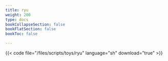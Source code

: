 ```yaml
---
title: ryu
weight: 200
type: docs
bookCollapseSection: false
bookFlatSection: false
bookToc: false

---
```


{{< code file="/files/scripts/toys/ryu" language="sh" download="true" >}}
